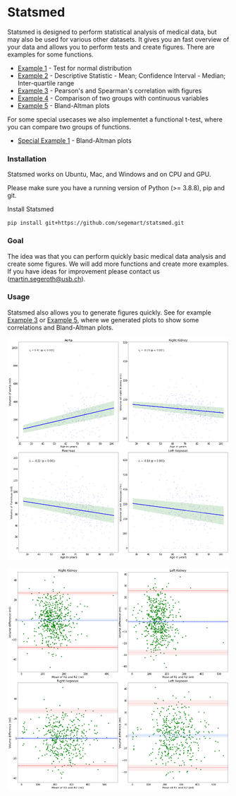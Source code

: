 # Statsmed

Statsmed is designed to perform statistical analysis of medical data, but may also be used for various other datasets. It gives you an fast overview of your data and allows you to perform tests and create figures. 
There are examples for some functions.

- [Example 1](https://github.com/segemart/statsmed/blob/main/examples/example1/Tests_normal_distribution.ipynb) - Test for normal distribution
- [Example 2](https://github.com/segemart/statsmed/blob/main/examples/example2/DescriptiveStatistic.ipynb) - Descriptive Statistic - Mean; Confidence Interval - Median; Inter-quartile range
- [Example 3](https://github.com/segemart/statsmed/blob/main/examples/example3/Correlations.ipynb) - Pearson's and Spearman's correlation with figures
- [Example 4](https://github.com/segemart/statsmed/blob/main/examples/example4/Comparision_continuous.ipynb) - Comparison of two groups with continuous variables
- [Example 5](https://github.com/segemart/statsmed/blob/main/examples/example5/Bland-Altman-Plots.ipynb) - Bland-Altman plots

For some special usecases we also implementet a functional t-test, where you can compare two groups of functions.

- [Special Example 1](https://github.com/segemart/statsmed/blob/main/examples/special_example1/Functional_t_test.ipynb) - Bland-Altman plots


### Installation

Statsmed works on Ubuntu, Mac, and Windows and on CPU and GPU.

Please make sure you have a running version of Python (>= 3.8.8), pip and git.

Install Statsmed
```
pip install git+https://github.com/segemart/statsmed.git
```

### Goal

The idea was that you can perform quickly basic medical data analysis and create some figures. We will add more functions and create more examples. If you have ideas for improvement please contact us (martin.segeroth@usb.ch).

### Usage

Statsmed also allows you to generate figures quickly. See for example [Example 3](https://github.com/segemart/statsmed/blob/main/examples/example3/Correlations.ipynb) or [Example 5](https://github.com/segemart/statsmed/blob/main/examples/example5/Bland-Altman-Plots.ipynb), where we generated plots to show some correlations and Bland-Altman plots.

![Correlations](examples/example3/Corr_subplots.png)

![Bland-Altman plots](examples/example5/Bland_Altman_subplots.png)